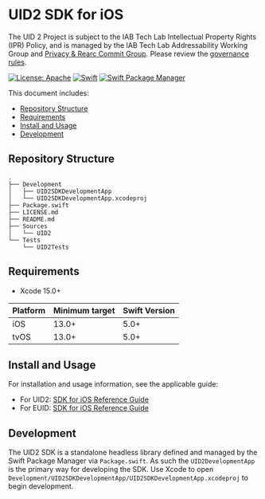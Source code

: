 # UID2 SDK for iOS

The UID 2 Project is subject to the IAB Tech Lab Intellectual Property Rights (IPR) Policy, and is managed by the IAB Tech Lab Addressability Working Group and [Privacy & Rearc Commit Group](https://iabtechlab.com/working-groups/privacy-rearc-commit-group/). Please review the [governance rules](https://github.com/IABTechLab/uid2-core/blob/master/Software%20Development%20and%20Release%20Procedures.md).


[![License: Apache](https://img.shields.io/badge/License-Apache-green.svg)](https://www.apache.org/licenses/)
[![Swift](https://img.shields.io/badge/Swift-5-orange)](https://img.shields.io/badge/Swift-5-orange)
[![Swift Package Manager](https://img.shields.io/badge/Swift_Package_Manager-compatible-blue)](https://img.shields.io/badge/Swift_Package_Manager-compatible-blue)


This document includes:
* [Repository Structure](#repository-structure)
* [Requirements](#requirements)
* [Install and Usage](#install-and-usage)
* [Development](#development)

## Repository Structure

```
.
├── Development
│   ├── UID2SDKDevelopmentApp
│   └── UID2SDKDevelopmentApp.xcodeproj
├── Package.swift
├── LICENSE.md
├── README.md
├── Sources
│   └── UID2
└── Tests
    └── UID2Tests
```

## Requirements

* Xcode 15.0+

| Platform | Minimum target | Swift Version |
| --- | --- | --- |
| iOS | 13.0+ | 5.0+ |
| tvOS | 13.0+ | 5.0+ |

## Install and Usage

For installation and usage information, see the applicable guide:

- For UID2: [SDK for iOS Reference Guide](https://unifiedid.com/docs/sdks/sdk-ref-ios)
- For EUID: [SDK for iOS Reference Guide](https://euid.eu/docs/sdks/sdk-ref-ios)

## Development

The UID2 SDK is a standalone headless library defined and managed by the Swift Package Manager via `Package.swift`.  As such the `UID2DevelopmentApp` is the primary way for developing the SDK.  Use Xcode to open `Development/UID2SDKDevelopmentApp/UID2SDKDevelopmentApp.xcodeproj` to begin development.

<!-- 
## Release Process

See [RELEASE_PROCESS](https://github.com/IABTechLab/uid2-ios-sdk/blob/main/RELEASE_PROCESS.md).
-->

